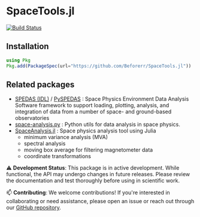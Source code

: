 # SpaceTools.jl

[![Build Status](https://github.com/Beforerr/SpaceTools.jl/actions/workflows/CI.yml/badge.svg?branch=main)](https://github.com/Beforerr/SpaceTools.jl/actions/workflows/CI.yml?query=branch%3Amain)

## Installation

```julia
using Pkg
Pkg.add(PackageSpec(url="https://github.com/Beforerr/SpaceTools.jl"))
```

## Related packages

- [SPEDAS (IDL)](https://spedas.org) / [PySPEDAS](https://github.com/SPEDAS/PySPEDAS) : Space Physics Environment Data Analysis Software framework to support loading, plotting, analysis, and integration of data from a number of space- and ground-based observatories
- [space-analysis.py](https://github.com/Beforerr/space-analysis.py) : Python utils for data analysis in space physics.
- [SpaceAnalysis.jl](https://henry2004y.github.io/VisAnaJulia/dev/) : Space physics analysis tool using Julia
    - minimum variance analysis (MVA)
    - spectral analysis
    - moving box average for filtering magnetometer data
    - coordinate transformations

⚠️ **Development Status**: This package is in active development. While functional, the API may undergo changes in future releases. Please review the documentation and test thoroughly before using in scientific work.

📫 **Contributing**: We welcome contributions! If you're interested in collaborating or need assistance, please open an issue or reach out through our [GitHub repository](https://github.com/Beforerr/SpaceTools.jl).
